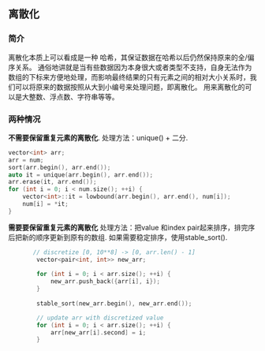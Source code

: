 ## 离散化
### 简介
离散化本质上可以看成是一种 哈希，其保证数据在哈希以后仍然保持原来的全/偏序关系。
通俗地讲就是当有些数据因为本身很大或者类型不支持，自身无法作为数组的下标来方便地处理，而影响最终结果的只有元素之间的相对大小关系时，我们可以将原来的数据按照从大到小编号来处理问题，即离散化。
用来离散化的可以是大整数、浮点数、字符串等等。

### 两种情况
__不需要保留重复元素的离散化__. 
处理方法：unique() + 二分. 
```cpp
vector<int> arr;
arr = num;
sort(arr.begin(), arr.end());
auto it = unique(arr.begin(), arr.end());
arr.erase(it, arr.end());
for (int i = 0; i < num.size(); ++i) {
    vector<int>::it = lowbound(arr.begin(), arr.end(), num[i]);
    num[i] = *it;
}
```

__需要要保留重复元素的离散化__
处理方法：把value 和index pair起来排序，排完序后把新的顺序更新到原有的数组. 
如果需要稳定排序，使用stable_sort(). 
```cpp
       // discretize [0, 10**8] -> [0, arr.len() - 1]
        vector<pair<int, int>> new_arr;
        
        for (int i = 0; i < arr.size(); ++i) {
            new_arr.push_back({arr[i], i});
        }
        
        stable_sort(new_arr.begin(), new_arr.end()); 

        // update arr with discretized value
        for (int i = 0; i < arr.size(); ++i) {
            arr[new_arr[i].second] = i;
        }
```
